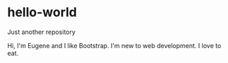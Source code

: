 # hello-world
Just another repository

Hi, I'm Eugene and I like Bootstrap.
I'm new to web development.
I love to eat.
